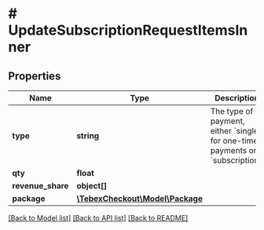 # # UpdateSubscriptionRequestItemsInner

## Properties

Name | Type | Description | Notes
------------ | ------------- | ------------- | -------------
**type** | **string** | The type of payment, either &#x60;single&#x60; for one-time payments or &#x60;subscription&#x60;. | [optional]
**qty** | **float** |  | [optional]
**revenue_share** | **object[]** |  | [optional]
**package** | [**\TebexCheckout\Model\Package**](Package.md) |  | [optional]

[[Back to Model list]](../../README.md#models) [[Back to API list]](../../README.md#endpoints) [[Back to README]](../../README.md)
